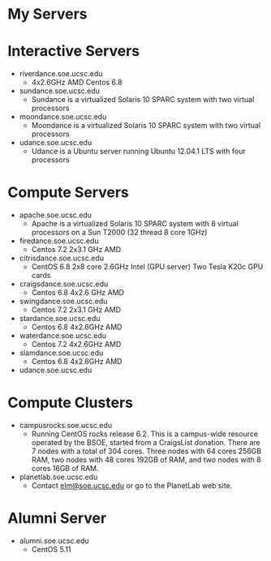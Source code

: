 # My Servers

# Interactive Servers

- riverdance.soe.ucsc.edu
  * 4x2.6GHz AMD Centos 6.8
- sundance.soe.ucsc.edu
  * Sundance is a virtualized Solaris 10 SPARC system with two virtual processors
- moondance.soe.ucsc.edu
  * Moondance is a virtualized Solaris 10 SPARC system with two virtual processors
- udance.soe.ucsc.edu
  * Udance is a Ubuntu server running Ubuntu 12.04.1 LTS with four processors

# Compute Servers

- apache.soe.ucsc.edu
  * Apache is a virtualized Solaris 10 SPARC system with 8 virtual processors on a Sun T2000 (32 thread 8 core 1GHz)
- firedance.soe.ucsc.edu
  * Centos 7.2 2x3.1 GHz AMD
- citrisdance.soe.ucsc.edu
  * CentOS 6.8 2x8 core 2.6GHz Intel (GPU server) Two Tesla K20c GPU cards
- craigsdance.soe.ucsc.edu
  * Centos 6.8 4x2.6 GHz AMD
- swingdance.soe.ucsc.edu
  * Centos 7.2 2x3.1 GHz AMD
- stardance.soe.ucsc.edu
  * Centos 6.8 4x2.6GHz AMD
- waterdance.soe.ucsc.edu
  * Centos 7.2 4x2.6GHz AMD
- slamdance.soe.ucsc.edu 
  * Centos 6.8 4x2.6GHz AMD
- udance.soe.ucsc.edu

# Compute Clusters

- campusrocks.soe.ucsc.edu
  * Running CentOS rocks release 6.2. This is a campus-wide resource operated by the BSOE, started from a CraigsList donation. There are 7 nodes with a total of 304 cores. Three nodes with 64 cores 256GB RAM, two nodes with 48 cores 192GB of RAM, and two nodes with 8 cores 16GB of RAM.
- planetlab.soe.ucsc.edu
  * Contact elm@soe.ucsc.edu or go to the PlanetLab web site.

# Alumni Server

- alumni.soe.ucsc.edu
  * CentOS 5.11
